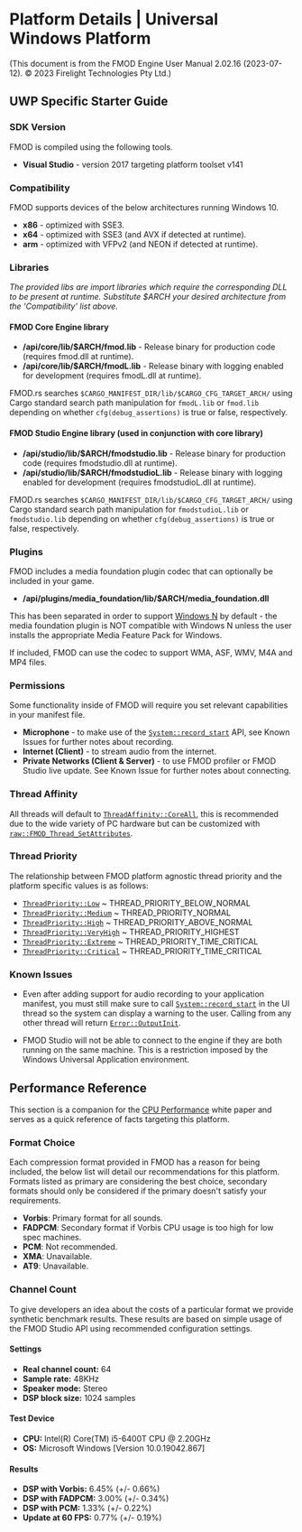 # Platform Details | Universal Windows Platform

(This document is from the FMOD Engine User Manual 2.02.16 (2023-07-12). © 2023 Firelight Technologies Pty Ltd.)
<!-- This markdown is generated by docgen. Do not edit by hand. -->

  ## UWP Specific Starter Guide

 ### SDK Version

 FMOD is compiled using the following tools.

  - **Visual Studio** - version 2017 targeting platform toolset v141
 
 ### Compatibility

 FMOD supports devices of the below architectures running Windows 10.

  - **x86** - optimized with SSE3.
 - **x64** - optimized with SSE3 (and AVX if detected at runtime).
 - **arm** - optimized with VFPv2 (and NEON if detected at runtime).
 
 ### Libraries

 *The provided libs are import libraries which require the corresponding DLL to be present at runtime. Substitute $ARCH your desired architecture from the 'Compatibility' list above.*

 #### FMOD Core Engine library

  - **/api/core/lib/$ARCH/fmod.lib** - Release binary for production code (requires fmod.dll at runtime).
 - **/api/core/lib/$ARCH/fmodL.lib** - Release binary with logging enabled for development (requires fmodL.dll at runtime).
 
 
<pre class="ignore" style="white-space:normal;font:inherit;">
FMOD.rs searches <code>$CARGO_MANIFEST_DIR/lib/$CARGO_CFG_TARGET_ARCH/</code>
using Cargo standard search path manipulation for <code>fmodL.lib</code> or
<code>fmod.lib</code> depending on whether <code>cfg(debug_assertions)</code>
is true or false, respectively.
</pre>

#### FMOD Studio Engine library (used in conjunction with core library)

  - **/api/studio/lib/$ARCH/fmodstudio.lib** - Release binary for production code (requires fmodstudio.dll at runtime).
 - **/api/studio/lib/$ARCH/fmodstudioL.lib** - Release binary with logging enabled for development (requires fmodstudioL.dll at runtime).
 
 
<pre class="ignore" style="white-space:normal;font:inherit;">
FMOD.rs searches <code>$CARGO_MANIFEST_DIR/lib/$CARGO_CFG_TARGET_ARCH/</code>
using Cargo standard search path manipulation for <code>fmodstudioL.lib</code>
or <code>fmodstudio.lib</code> depending on whether
<code>cfg(debug_assertions)</code> is true or false, respectively.
</pre>

### Plugins

 FMOD includes a media foundation plugin codec that can optionally be included in your game.

  - **/api/plugins/media_foundation/lib/$ARCH/media_foundation.dll**
 
 This has been separated in order to support [Windows N](<https://support.microsoft.com/en-us/windows/what-is-a-windows-7-n-edition-cc95bcfc-55dd-a11d-8120-7c0c1400c655>) by default - the media foundation plugin is NOT compatible with Windows N unless the user installs the appropriate Media Feature Pack for Windows.

 If included, FMOD can use the codec to support WMA, ASF, WMV, M4A and MP4 files.

 ### Permissions

 Some functionality inside of FMOD will require you set relevant capabilities in your manifest file.

  - **Microphone** - to make use of the [`System::record_start`](System::record_start) API, see Known Issues for further notes about recording.
 - **Internet (Client)** - to stream audio from the internet.
 - **Private Networks (Client & Server)** - to use FMOD profiler or FMOD Studio live update. See Known Issue for further notes about connecting.
 
 ### Thread Affinity

 All threads will default to [`ThreadAffinity::CoreAll`](ThreadAffinity::CoreAll), this is recommended due to the wide variety of PC hardware but can be customized with [`raw::FMOD_Thread_SetAttributes`](raw::FMOD_Thread_SetAttributes).

 ### Thread Priority

 The relationship between FMOD platform agnostic thread priority and the platform specific values is as follows:

  - [`ThreadPriority::Low`](ThreadPriority::Low) ~ THREAD_PRIORITY_BELOW_NORMAL
 - [`ThreadPriority::Medium`](ThreadPriority::Medium) ~ THREAD_PRIORITY_NORMAL
 - [`ThreadPriority::High`](ThreadPriority::High) ~ THREAD_PRIORITY_ABOVE_NORMAL
 - [`ThreadPriority::VeryHigh`](ThreadPriority::VeryHigh) ~ THREAD_PRIORITY_HIGHEST
 - [`ThreadPriority::Extreme`](ThreadPriority::Extreme) ~ THREAD_PRIORITY_TIME_CRITICAL
 - [`ThreadPriority::Critical`](ThreadPriority::Critical) ~ THREAD_PRIORITY_TIME_CRITICAL
 
 ### Known Issues

  -  Even after adding support for audio recording to your application manifest, you must still make sure to call [`System::record_start`](System::record_start) in the UI thread so the system can display a warning to the user. Calling from any other thread will return [`Error::OutputInit`](Error::OutputInit).

 
 -  FMOD Studio will not be able to connect to the engine if they are both running on the same machine. This is a restriction imposed by the Windows Universal Application environment.

 
 
 ## Performance Reference

 This section is a companion for the [CPU Performance](<https://fmod.com/docs/2.02/api/white-papers-cpu-performance.html>) white paper and serves as a quick reference of facts targeting this platform.

 ### Format Choice

 Each compression format provided in FMOD has a reason for being included, the below list will detail our recommendations for this platform. Formats listed as primary are considering the best choice, secondary formats should only be considered if the primary doesn't satisfy your requirements.

  - **Vorbis**: Primary format for all sounds.
 - **FADPCM**: Secondary format if Vorbis CPU usage is too high for low spec machines.
 - **PCM**: Not recommended.
 - **XMA**: Unavailable.
 - **AT9**: Unavailable.
 
 ### Channel Count

 To give developers an idea about the costs of a particular format we provide synthetic benchmark results. These results are based on simple usage of the FMOD Studio API using recommended configuration settings.

 #### Settings

  - **Real channel count:** 64
 - **Sample rate:** 48KHz
 - **Speaker mode:** Stereo
 - **DSP block size:** 1024 samples
 
 #### Test Device

  - **CPU:** Intel(R) Core(TM) i5-6400T CPU @ 2.20GHz
 - **OS:** Microsoft Windows [Version 10.0.19042.867]
 
 #### Results

  - **DSP with Vorbis:** 6.45% (+/- 0.66%)
 - **DSP with FADPCM:** 3.00% (+/- 0.34%)
 - **DSP with PCM:** 1.33% (+/- 0.22%)
 - **Update at 60 FPS:** 0.77% (+/- 0.19%)
 
